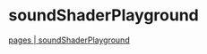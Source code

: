 # soundShaderPlayground

[pages | soundShaderPlayground](https://pome-ta.github.io/soundShaderPlayground/)

